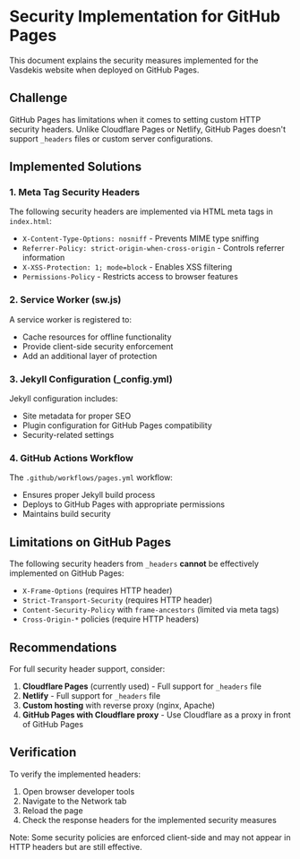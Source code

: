 # Security Implementation for GitHub Pages

This document explains the security measures implemented for the Vasdekis website when deployed on GitHub Pages.

## Challenge

GitHub Pages has limitations when it comes to setting custom HTTP security headers. Unlike Cloudflare Pages or Netlify, GitHub Pages doesn't support `_headers` files or custom server configurations.

## Implemented Solutions

### 1. Meta Tag Security Headers

The following security headers are implemented via HTML meta tags in `index.html`:

- `X-Content-Type-Options: nosniff` - Prevents MIME type sniffing
- `Referrer-Policy: strict-origin-when-cross-origin` - Controls referrer information
- `X-XSS-Protection: 1; mode=block` - Enables XSS filtering
- `Permissions-Policy` - Restricts access to browser features

### 2. Service Worker (sw.js)

A service worker is registered to:
- Cache resources for offline functionality
- Provide client-side security enforcement
- Add an additional layer of protection

### 3. Jekyll Configuration (_config.yml)

Jekyll configuration includes:
- Site metadata for proper SEO
- Plugin configuration for GitHub Pages compatibility
- Security-related settings

### 4. GitHub Actions Workflow

The `.github/workflows/pages.yml` workflow:
- Ensures proper Jekyll build process
- Deploys to GitHub Pages with appropriate permissions
- Maintains build security

## Limitations on GitHub Pages

The following security headers from `_headers` **cannot** be effectively implemented on GitHub Pages:

- `X-Frame-Options` (requires HTTP header)
- `Strict-Transport-Security` (requires HTTP header)
- `Content-Security-Policy` with `frame-ancestors` (limited via meta tags)
- `Cross-Origin-*` policies (require HTTP headers)

## Recommendations

For full security header support, consider:

1. **Cloudflare Pages** (currently used) - Full support for `_headers` file
2. **Netlify** - Full support for `_headers` file  
3. **Custom hosting** with reverse proxy (nginx, Apache)
4. **GitHub Pages with Cloudflare proxy** - Use Cloudflare as a proxy in front of GitHub Pages

## Verification

To verify the implemented headers:

1. Open browser developer tools
2. Navigate to the Network tab
3. Reload the page
4. Check the response headers for the implemented security measures

Note: Some security policies are enforced client-side and may not appear in HTTP headers but are still effective.